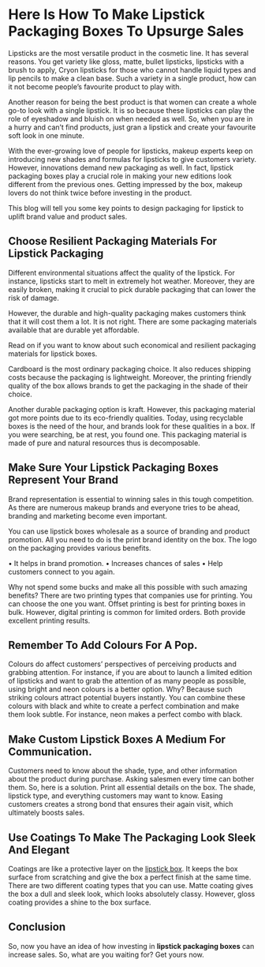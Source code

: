 # Here Is How To Make Lipstick Packaging Boxes To Upsurge Sales

Lipsticks are the most versatile product in the cosmetic line. It has several reasons. You get variety like gloss, matte, bullet lipsticks, lipsticks with a brush to apply, Cryon lipsticks for those who cannot handle liquid types and lip pencils to make a clean base. Such a variety in a single product, how can it not become people’s favourite product to play with.

Another reason for being the best product is that women can create a whole go-to look with a single lipstick. It is so because these lipsticks can play the role of eyeshadow and bluish on when needed as well. So, when you are in a hurry and can’t find products, just gran a lipstick and create your favourite soft look in one minute.

With the ever-growing love of people for lipsticks, makeup experts keep on introducing new shades and formulas for lipsticks to give customers variety. However, innovations demand new packaging as well. In fact, lipstick packaging boxes play a crucial role in making your new editions look different from the previous ones. Getting impressed by the box, makeup lovers do not think twice before investing in the product.

This blog will tell you some key points to design packaging for lipstick to uplift brand value and product sales.

## Choose Resilient Packaging Materials For Lipstick Packaging
Different environmental situations affect the quality of the lipstick. For instance, lipsticks start to melt in extremely hot weather. Moreover, they are easily broken, making it crucial to pick durable packaging that can lower the risk of damage.

However, the durable and high-quality packaging makes customers think that it will cost them a lot. It is not right. There are some packaging materials available that are durable yet affordable.

Read on if you want to know about such economical and resilient packaging materials for lipstick boxes.

Cardboard is the most ordinary packaging choice. It also reduces shipping costs because the packaging is lightweight. Moreover, the printing friendly quality of the box allows brands to get the packaging in the shade of their choice.

Another durable packaging option is kraft. However, this packaging material got more points due to its eco-friendly qualities. Today, using recyclable boxes is the need of the hour, and brands look for these qualities in a box. If you were searching, be at rest, you found one. This packaging material is made of pure and natural resources thus is decomposable.

## Make Sure Your Lipstick Packaging Boxes Represent Your Brand
Brand representation is essential to winning sales in this tough competition. As there are numerous makeup brands and everyone tries to be ahead, branding and marketing become even important.

You can use lipstick boxes wholesale as a source of branding and product promotion. All you need to do is the print brand identity on the box. The logo on the packaging provides various benefits.

•	It helps in brand promotion.
•	Increases chances of sales
•	Help customers connect to you again.

Why not spend some bucks and make all this possible with such amazing benefits?
There are two printing types that companies use for printing. You can choose the one you want. Offset printing is best for printing boxes in bulk. However, digital printing is common for limited orders. Both provide excellent printing results.

## Remember To Add Colours For A Pop.
Colours do affect customers’ perspectives of perceiving products and grabbing attention. For instance, if you are about to launch a limited edition of lipsticks and want to grab the attention of as many people as possible, using bright and neon colours is a better option. Why? Because such striking colours attract potential buyers instantly. You can combine these colours with black and white to create a perfect combination and make them look subtle. For instance, neon makes a perfect combo with black.

## Make Custom Lipstick Boxes A Medium For Communication.
Customers need to know about the shade, type, and other information about the product during purchase. Asking salesmen every time can bother them. So, here is a solution. Print all essential details on the box. The shade, lipstick type, and everything customers may want to know. Easing customers creates a strong bond that ensures their again visit, which ultimately boosts sales.

## Use Coatings To Make The Packaging Look Sleek And Elegant
Coatings are like a protective layer on the [lipstick box](https://packagingbee.com.au/product/custom-lipstick-boxes/). It keeps the box surface from scratching and give the box a perfect finish at the same time. There are two different coating types that you can use. Matte coating gives the box a dull and sleek look, which looks absolutely classy. However, gloss coating provides a shine to the box surface.

## Conclusion
So, now you have an idea of how investing in **lipstick packaging boxes** can increase sales. So, what are you waiting for? Get yours now.

